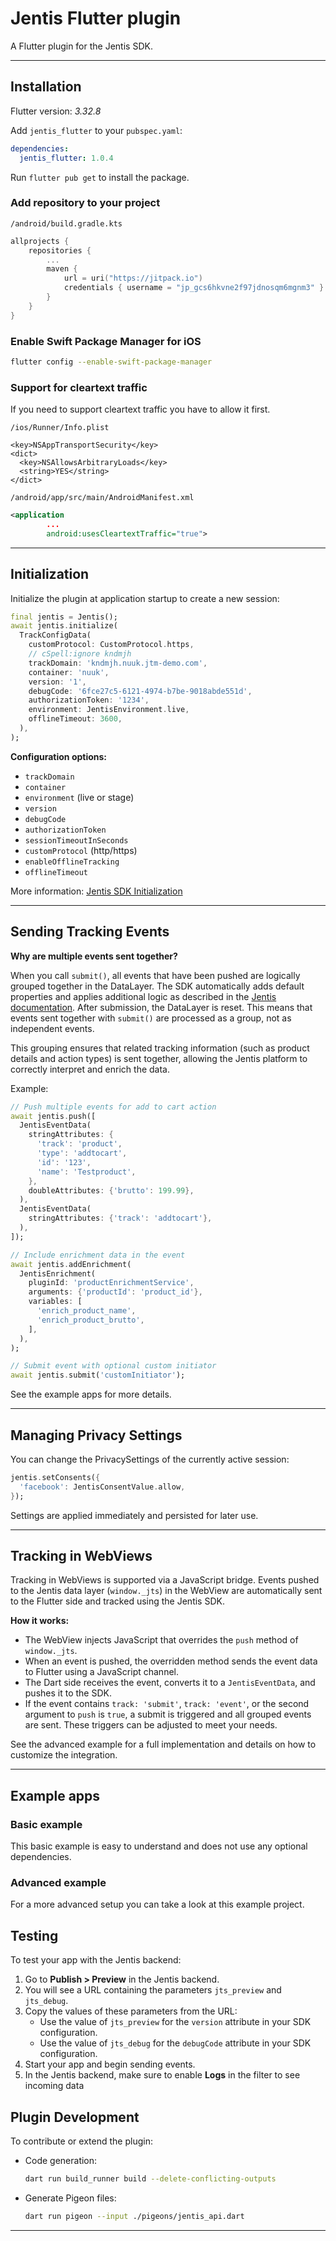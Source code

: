 # Jentis Flutter plugin

A Flutter plugin for the Jentis SDK.

---

## Installation

Flutter version: *3.32.8*

Add `jentis_flutter` to your `pubspec.yaml`:

```yaml
dependencies:
  jentis_flutter: 1.0.4
```

Run `flutter pub get` to install the package.

### Add repository to your project

`/android/build.gradle.kts`

```kotlin
allprojects {
    repositories {
        ...
        maven {
            url = uri("https://jitpack.io")
            credentials { username = "jp_gcs6hkvne2f97jdnosqm6mgnm3" }
        }
    }
}
```

### Enable Swift Package Manager for iOS

  ```sh
  flutter config --enable-swift-package-manager
  ```

### Support for cleartext traffic

If you need to support cleartext traffic you have to allow it first.

`/ios/Runner/Info.plist`

```plist
<key>NSAppTransportSecurity</key>
<dict>
  <key>NSAllowsArbitraryLoads</key>
  <string>YES</string>
</dict>
```

`/android/app/src/main/AndroidManifest.xml`

```xml
<application
        ...
        android:usesCleartextTraffic="true">
```

---

## Initialization

Initialize the plugin at application startup to create a new session:

```dart
final jentis = Jentis();
await jentis.initialize(
  TrackConfigData(
    customProtocol: CustomProtocol.https,
    // cSpell:ignore kndmjh
    trackDomain: 'kndmjh.nuuk.jtm-demo.com',
    container: 'nuuk',
    version: '1',
    debugCode: '6fce27c5-6121-4974-b7be-9018abde551d',
    authorizationToken: '1234',
    environment: JentisEnvironment.live,
    offlineTimeout: 3600,
  ),
);
```

**Configuration options:**

- `trackDomain`
- `container`
- `environment` (live or stage)
- `version`
- `debugCode`
- `authorizationToken`
- `sessionTimeoutInSeconds`
- `customProtocol` (http/https)
- `enableOfflineTracking`
- `offlineTimeout`

More information: [Jentis SDK Initialization](https://docs.jentis.com/documentation/tracking-data-from-the-app-sdk-to-jentis-how-it-wo#AppTracking:GettingStarted-InitializetheJENTISAppSDK)

---

## Sending Tracking Events

**Why are multiple events sent together?**

When you call `submit()`, all events that have been pushed are logically grouped together in the DataLayer. The SDK automatically adds default properties and applies additional logic as described in the [Jentis documentation](https://docs.jentis.com/documentation/jentis-app-tracking-how-to-use-app-sdk-data-in-jen#AppTracking:UsingyourappdataintheJENTISPlatform-JENTISSDKdefaultproperties). After submission, the DataLayer is reset. This means that events sent together with `submit()` are processed as a group, not as independent events.

This grouping ensures that related tracking information (such as product details and action types) is sent together, allowing the Jentis platform to correctly interpret and enrich the data.

Example:

```dart
// Push multiple events for add to cart action
await jentis.push([
  JentisEventData(
    stringAttributes: {
      'track': 'product',
      'type': 'addtocart',
      'id': '123',
      'name': 'Testproduct',
    },
    doubleAttributes: {'brutto': 199.99},
  ),
  JentisEventData(
    stringAttributes: {'track': 'addtocart'},
  ),
]);

// Include enrichment data in the event
await jentis.addEnrichment(
  JentisEnrichment(
    pluginId: 'productEnrichmentService',
    arguments: {'productId': 'product_id'},
    variables: [
      'enrich_product_name',
      'enrich_product_brutto',
    ],
  ),
);

// Submit event with optional custom initiator
await jentis.submit('customInitiator');
```

See the example apps for more details.

---

## Managing Privacy Settings

You can change the PrivacySettings of the currently active session:

```dart
jentis.setConsents({
  'facebook': JentisConsentValue.allow,
});
```

Settings are applied immediately and persisted for later use.

---

## Tracking in WebViews

Tracking in WebViews is supported via a JavaScript bridge. Events pushed to the Jentis data layer (`window._jts`) in the WebView are automatically sent to the Flutter side and tracked using the Jentis SDK.

**How it works:**

- The WebView injects JavaScript that overrides the `push` method of `window._jts`.
- When an event is pushed, the overridden method sends the event data to Flutter using a JavaScript channel.
- The Dart side receives the event, converts it to a `JentisEventData`, and pushes it to the SDK.
- If the event contains `track: 'submit'`, `track: 'event'`, or the second argument to `push` is `true`, a submit is triggered and all grouped events are sent. These triggers can be adjusted to meet your needs.

See the advanced example for a full implementation and details on how to customize the integration.

---

## Example apps

### Basic example

This basic example is easy to understand and does not use any optional dependencies.

### Advanced example

For a more advanced setup you can take a look at this example project.

## Testing

To test your app with the Jentis backend:

1. Go to **Publish > Preview** in the Jentis backend.
2. You will see a URL containing the parameters `jts_preview` and `jts_debug`.
3. Copy the values of these parameters from the URL:
   - Use the value of `jts_preview` for the `version` attribute in your SDK configuration.
   - Use the value of `jts_debug` for the `debugCode` attribute in your SDK configuration.
4. Start your app and begin sending events.
5. In the Jentis backend, make sure to enable **Logs** in the filter to see incoming data

## Plugin Development

To contribute or extend the plugin:

- Code generation:

  ```sh
  dart run build_runner build --delete-conflicting-outputs
  ```

- Generate Pigeon files:

  ```sh
  dart run pigeon --input ./pigeons/jentis_api.dart
  ```

---
